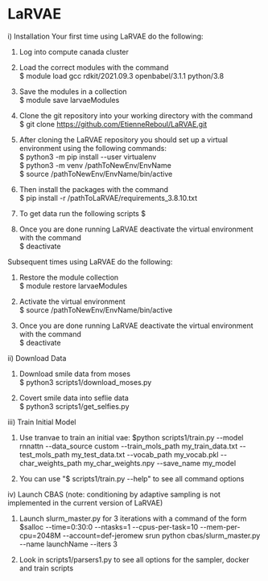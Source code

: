 # LaRVAE

i) Installation
Your first time using LaRVAE do the following:  

1) Log into compute canada cluster  

2) Load the correct modules with the command  
  $ module load gcc rdkit/2021.09.3 openbabel/3.1.1 python/3.8  

3) Save the modules in a collection  
  $ module save larvaeModules  

4) Clone the git repository into your working directory with the command  
  $ git clone https://github.com/EtienneReboul/LaRVAE.git  

5) After cloning the LaRVAE repository you should set up a virtual environment using the following commands:  
  $ python3 -m pip install --user virtualenv  
  $ python3 -m venv /pathToNewEnv/EnvName  
  $ source /pathToNewEnv/EnvName/bin/active  

6) Then install the packages with the command  
  $ pip install -r /pathToLaRVAE/requirements_3.8.10.txt  

7) To get data run the following scripts
  $
8) Once you are done running LaRVAE deactivate the virtual environment with the command  
  $ deactivate  
  

Subsequent times using LaRVAE do the following:  

1) Restore the module collection  
  $ module restore larvaeModules  

2) Activate the virtual environment  
  $ source /pathToNewEnv/EnvName/bin/active  

3) Once you are done running LaRVAE deactivate the virtual environment with the command  
  $ deactivate  

ii) Download Data  
  1) Download smile data from moses  
    $ python3 scripts1/download_moses.py  
    
  2) Covert smile data into seflie data  
    $ python3 scripts1/get_selfies.py  

iii) Train Initial Model   
  1) Use tranvae to train an initial vae: 
    $python scripts1/train.py --model rnnattn --data_source custom --train_mols_path my_train_data.txt --test_mols_path my_test_data.txt --vocab_path my_vocab.pkl --char_weights_path my_char_weights.npy --save_name my_model  
    
  2) You can use "$ scripts1/train.py --help" to see all command options  

iv) Launch CBAS (note: conditioning by adaptive sampling is not implemented in the current version of LaRVAE)
  1) Launch slurm_master.py for 3 iterations with a command of the form
    $salloc --time=0:30:0 --ntasks=1 --cpus-per-task=10 --mem-per-cpu=2048M --account=def-jeromew srun python cbas/slurm_master.py --name launchName --iters 3  
    
  2) Look in scripts1/parsers1.py to see all options for the sampler, docker and train scripts
